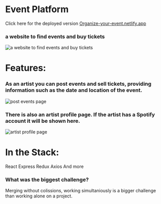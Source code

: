 # Event Platform 
Click here for the deployed version
[Organize-your-event.netlify.app](https://organize-your-event.netlify.app/)

### a website to find events and buy tickets
![a website to find events and buy tickets](https://res.cloudinary.com/dqqb0ldgk/image/upload/c_scale,w_600/v1652443619/pictures%20for%20Event%20Platform/EP_Events2_ey0xw3.png)

# Features:
### As an artist you can post events and sell tickets, providing information such as the date and location of the event.   
  ![post events page](https://res.cloudinary.com/dqqb0ldgk/image/upload/c_scale,w_600/v1652266201/pictures%20for%20Event%20Platform/EP_post_event_fwlyvs.png)

### There is also an artist profile page. If the artist has a Spotify account it will be shown here.  
 ![artist profile page](https://res.cloudinary.com/dqqb0ldgk/image/upload/c_scale,w_600/v1652266200/pictures%20for%20Event%20Platform/EP_artist_details_fxclrx.png)
  
# In the Stack:
React
Express
Redux
Axios
And more

### What was the biggest challenge?
Merging without colissions, working simultaniously is a bigger challenge than working alone on a project.





